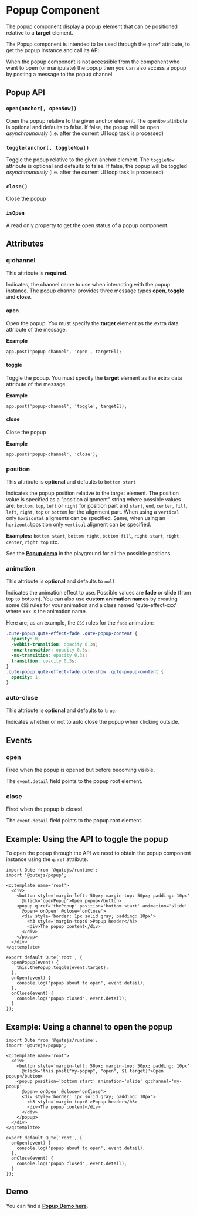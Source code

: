 # Popup Component

The popup component display a popup element that can be positioned relative to a **target** element.

The Popup component is intended to be used through the `q:ref` attribute, to get the popup instance and call its API.

When the popup component is not accessible from the component who want to open (or manipulate) the popup then you can also access a popup by posting a message to the popup channel.

## Popup API

### `open(anchor[, openNow])`

Open the popup relative to the given anchor element. The `openNow` attribute is optional and defaults to false. If false, the popup will be open _asynchrounously_ (i.e. after the current UI loop task is processed)

### `toggle(anchor[, toggleNow])`

Toggle the popup relative to the given anchor element. The `toggleNow` attribute is optional and defaults to false. If false, the popup will be toggled _asynchrounously_ (i.e. after the current UI loop task is processed)

### `close()`

Close the popup

### `isOpen`

A read only property to get the open status of a popup component.

## Attributes

### q:channel

This attribute is **required**.

Indicates, the channel name to use when interacting with the popup instance. The popup channel provides three message types **open**, **toggle** and **close**.

#### open

Open the popup. You must specify the **target** element as the extra data attribute of the message.

**Example**
```
app.post('popup-channel', 'open', targetEl);
```

#### toggle

Toggle the popup. You must specify the **target** element as the extra data attribute of the message.

**Example**
```
app.post('popup-channel', 'toggle', targetEl);
```


#### close

Close the popup

**Example**
```
app.post('popup-channel', 'close');
```

### position

This attribute is **optional** and defaults to `bottom start`

Indicates the popup position relative to the target element. The position value is specified as a "position alignment" string where possible values are: `bottom`, `top`, `left` or `right` for position part and `start`, `end`, `center`, `fill`, `left`, `right`, `top` or `bottom` for the alignment part. When using a `vertical` only `horizontal` aligments can be specified. Same, when using an `horizontal`position only `vertical` aligment can be specified.

**Examples:** `bottom start`, `bottom right`, `bottom fill`, `right start`, `right center`, `right top` etc.

See the **[Popup demo](playground/index.html#popup-demo)** in the playground for all the possible positions.


### animation

This attribute is **optional** and defaults to `null`

Indicates the animation effect to use. Possible values are **fade** or **slide** (from top to bottom).
You can also use **custom animation names** by creating some `CSS` rules for your animation and a class named 'qute-effect-xxx' where xxx is the animation name.


Here are, as an example, the `CSS` rules for the `fade` animation:

```css
.qute-popup.qute-effect-fade .qute-popup-content {
  opacity: 0;
  -webkit-transition: opacity 0.3s;
  -moz-transition: opacity 0.3s;
  -ms-transition: opacity 0.3s;
  transition: opacity 0.3s;
}
.qute-popup.qute-effect-fade.qute-show .qute-popup-content {
  opacity: 1;
}
```

### auto-close

This attribute is **optional** and defaults to `true`.

Indicates whether or not to auto close the popup when clicking outside.

## Events

### open

Fired when the popup is opened but before becoming visible.

The `event.detail` field points to the popup root element.

### close

Fired when the popup is closed.

The `event.detail` field points to the popup root element.

## Example: Using the API to toggle the popup

To open the popup through the API we need to obtain the popup component instance using the `q:ref` attribute.

```jsq
import Qute from '@qutejs/runtime';
import '@qutejs/popup';

<q:template name='root'>
  <div>
    <button style='margin-left: 50px; margin-top: 50px; padding: 10px'
      @click='openPopup'>Open popup</button>
    <popup q:ref='thePopup' position='bottom start' animation='slide'
      @open='onOpen' @close='onClose'>
      <div style='border: 1px solid gray; padding: 10px'>
        <h3 style='margin-top:0'>Popup header</h3>
        <div>The popup content</div>
      </div>
    </popup>
  </div>
</q:template>

export default Qute('root', {
  openPopup(event) {
    this.thePopup.toggle(event.target);
  },
  onOpen(event) {
    console.log('popup about to open', event.detail);
  },
  onClose(event) {
    console.log('popup closed', event.detail);
  }
});
```

## Example: Using a channel to open the popup

```jsq
import Qute from '@qutejs/runtime';
import '@qutejs/popup';

<q:template name='root'>
  <div>
    <button style='margin-left: 50px; margin-top: 50px; padding: 10px'
      @click='this.post("my-popup", "open", $1.target)'>Open popup</button>
    <popup position='bottom start' animation='slide' q:channel='my-popup'
      @open='onOpen' @close='onClose'>
      <div style='border: 1px solid gray; padding: 10px'>
        <h3 style='margin-top:0'>Popup header</h3>
        <div>The popup content</div>
      </div>
    </popup>
  </div>
</q:template>

export default Qute('root', {
  onOpen(event) {
    console.log('popup about to open', event.detail);
  },
  onClose(event) {
    console.log('popup closed', event.detail);
  }
});
```

## Demo

You can find a **[Popup Demo here](#/examples/popup-demo)**.

